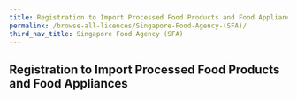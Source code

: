 ```yaml
---
title: Registration to Import Processed Food Products and Food Appliances
permalink: /browse-all-licences/Singapore-Food-Agency-(SFA)/
third_nav_title: Singapore Food Agency (SFA)
---
```

## Registration to Import Processed Food Products and Food Appliances
